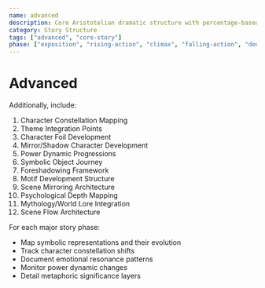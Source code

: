 ```yaml
---
name: advanced
description: Core Aristotelian dramatic structure with percentage-based story stages and character elements
category: Story Structure
tags: ["advanced", "core-story"]
phase: ["exposition", "rising-action", "climax", "falling-action", "denouement"]
---
```


# Advanced

Additionally, include:

1. Character Constellation Mapping
2. Theme Integration Points
3. Character Foil Development
4. Mirror/Shadow Character Development
5. Power Dynamic Progressions
6. Symbolic Object Journey
7. Foreshadowing Framework
8. Motif Development Structure
9. Scene Mirroring Architecture
10. Psychological Depth Mapping
11. Mythology/World Lore Integration
12. Scene Flow Architecture

For each major story phase:
* Map symbolic representations and their evolution
* Track character constellation shifts
* Document emotional resonance patterns
* Monitor power dynamic changes
* Detail metaphoric significance layers
